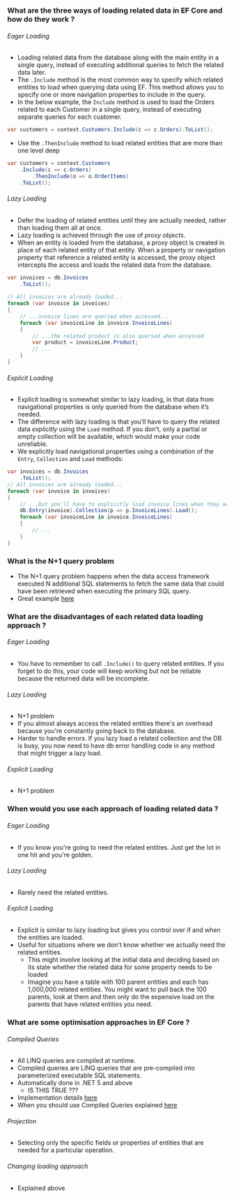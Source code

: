 ### What are the three ways of loading related data in EF Core and how do they work ?

###### Eager Loading
- Loading related data from the database along with the main entity in a single query, instead of executing additional queries to fetch the related data later.
- The `.Include` method is the most common way to specify which related entities to load when querying data using EF. This method allows you to specify one or more navigation properties to include in the query.
- In the below example, the `Include` method is used to load the Orders related to each Customer in a single query, instead of executing separate queries for each customer.
```c#
var customers = context.Customers.Include(c => c.Orders).ToList();
```
- Use the `.ThenInclude` method to load related entities that are more than one level deep
```c#
var customers = context.Customers
    .Include(c => c.Orders)
        .ThenInclude(o => o.OrderItems)
    .ToList();
```
###### Lazy Loading
- Defer the loading of related entities until they are actually needed, rather than loading them all at once.
- Lazy loading is achieved through the use of *proxy objects*. 
- When an entity is loaded from the database, a proxy object is created in place of each related entity of that entity. When a property or navigation property that reference a related entity is accessed, the proxy object intercepts the access and loads the related data from the database.

```c#
var invoices = db.Invoices
    .ToList();
    
// All invoices are already loaded...
foreach (var invoice in invoices)
{
    // ...invoice lines are queried when accessed...
    foreach (var invoiceLine in invoice.InvoiceLines)
    {
        // ...the related product is also queried when accessed
        var product = invoiceLine.Product;
        // ...
    }
}
```

###### Explicit Loading
- Explicit loading is somewhat similar to lazy loading, in that data from navigational properties is only queried from the database when it’s needed. 
- The difference with lazy loading is that you’ll have to query the related data *explicitly* using the `Load` method. If you don’t, only a partial or empty collection will be available, which would make your code unreliable.
- We explicitly load navigational properties using a combination of the `Entry`, `Collection` and `Load` methods:
```c#
var invoices = db.Invoices
    .ToList();
// All invoices are already loaded...
foreach (var invoice in invoices)
{
    // ...but you'll have to explicitly load invoice lines when they are needed
    db.Entry(invoice).Collection(p => p.InvoiceLines).Load();
    foreach (var invoiceLine in invoice.InvoiceLines)
    {
        // ...
    }
}
```

### What is the N+1 query problem
- The N+1 query problem happens when the data access framework executed N additional SQL statements to fetch the same data that could have been retrieved when executing the primary SQL query.
- Great example [here](https://stackoverflow.com/a/97253/17385921)

### What are the disadvantages of each related data loading approach ?
###### Eager Loading
- You have to remember to call `.Include()` to query related entities. If you forget to do this, your code will keep working but not be reliable because the returned data will be incomplete.
###### Lazy Loading
- N+1 problem
- If you almost always access the related entities there's an overhead because you're constantly going back to the database. 
- Harder to handle errors. If you lazy load a related collection and the DB is busy, you now need to have db error handling code in any method that might trigger a lazy load.
###### Explicit Loading
- N+1 problem

### When would you use each approach of loading related data ?
###### Eager Loading
- If you know you're going to need the related entities. Just get the lot in one hit and you're golden.
###### Lazy Loading
- Rarely need the related entities.
###### Explicit Loading
- Explicit is similar to lazy loading but gives you control over if and when the entities are loaded.
- Useful for situations where we don't know whether we actually need the related entities.
	- This might involve looking at the initial data and deciding based on its state whether the related data for some property needs to be loaded
	- Imagine you have a table with 100 parent entities and each has 1,000,000 related entities. You might want to pull back the 100 parents, look at them and then only do the expensive load on the parents that have related entities you need.

### What are some optimisation approaches in EF Core ?
###### Compiled Queries
- All LINQ queries are compiled at runtime.
- Compiled queries are LINQ queries that are pre-compiled into parameterized executable SQL statements.
- Automatically done in .NET 5 and above
	- IS THIS TRUE ???
- Implementation details [here](https://medium.com/@M-B-A-R-K/ef-core-compiled-queries-aea9f98c1d17)
- When you should use Compiled Queries explained [here](https://stackoverflow.com/a/4936287/17385921)
###### Projection
- Selecting only the specific fields or properties of entities that are needed for a particular operation. 
###### Changing loading approach
- Explained above
